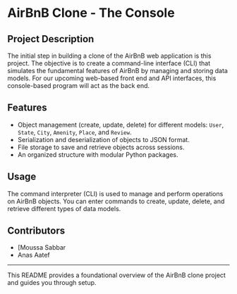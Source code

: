 # AirBnB Clone - The Console

## Project Description

The initial step in building a clone of the AirBnB web application is this project. The objective is to create a command-line interface (CLI) that simulates the fundamental features of AirBnB by managing and storing data models. For our upcoming web-based front end and API interfaces, this console-based program will act as the back end.

## Features

- Object management (create, update, delete) for different models: `User`, `State`, `City`, `Amenity`, `Place`, and `Review`.
- Serialization and deserialization of objects to JSON format.
- File storage to save and retrieve objects across sessions.
- An organized structure with modular Python packages.

## Usage

The command interpreter (CLI) is used to manage and perform operations on AirBnB objects. You can enter commands to create, update, delete, and retrieve different types of data models. 

## Contributors


- [Moussa Sabbar
- Anas Aatef

---

This README provides a foundational overview of the AirBnB clone project and guides you through setup.
